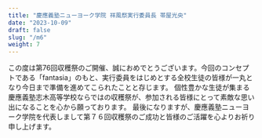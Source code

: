 ```yaml
---
title: "慶應義塾ニューヨーク学院 祥風祭実行委員長 帯屋光央"
date: "2023-10-09"
draft: false
slug: "/m6"
weight: 7
---
```


この度は第76回収穫祭のご開催、誠におめでとうございます。今回のコンセプトである「fantasia」のもと、実行委員をはじめとする全校生徒の皆様が一丸となり今日まで準備を進めてこられたことと存じます。
個性豊かな生徒が集まる慶應義塾志木高等学校ならではの収穫祭が、参加される皆様にとって素敵な思い出になることを心から願っております。
最後になりますが、慶應義塾ニューヨーク学院を代表しまして第７６回収穫祭のご成功と皆様のご活躍を心よりお祈り申し上げます。

